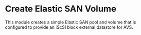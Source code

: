 # Create Elastic SAN Volume

This module creates a simple Elastic SAN pool and volume that is configured to provide an IScSI block external datastore for AVS.
